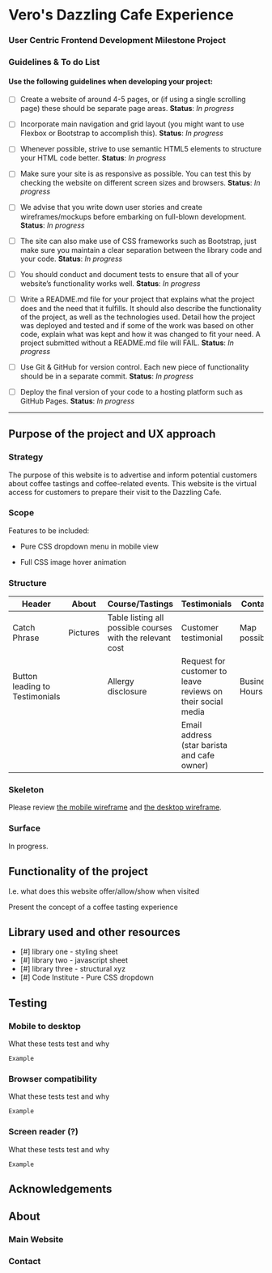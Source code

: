 # Vero's Dazzling Cafe Experience
### User Centric Frontend Development Milestone Project

### Guidelines & To do List

#### Use the following guidelines when developing your project:

- [ ] Create a website of around 4-5 pages, or (if using a single scrolling page) these should be separate page areas. 
__Status__: *In progress*

- [ ] Incorporate main navigation and grid layout (you might want to use Flexbox or Bootstrap to accomplish this). 
__Status__: *In progress*

- [ ] Whenever possible, strive to use semantic HTML5 elements to structure your HTML code better. __Status__: *In progress*

- [ ] Make sure your site is as responsive as possible. You can test this by checking the website on different screen sizes and browsers. 
__Status__: *In progress* 

- [ ] We advise that you write down user stories and create wireframes/mockups before embarking on full-blown development. 
__Status__: *In progress*

- [ ] The site can also make use of CSS frameworks such as Bootstrap, just make sure you maintain a clear separation between the library code and your code. 
__Status__: *In progress*

- [ ] You should conduct and document tests to ensure that all of your website’s functionality works well. 
__Status__: *In progress*

- [ ] Write a README.md file for your project that explains what the project does and the need that it fulfills. It should also describe the functionality of the project, as well as the technologies used. Detail how the project was deployed and tested and if some of the work was based on other code, explain what was kept and how it was changed to fit your need. A project submitted without a README.md file will FAIL. 
__Status__: *In progress*

- [ ] Use Git & GitHub for version control. Each new piece of functionality should be in a separate commit. 
__Status__: *In progress*

- [ ] Deploy the final version of your code to a hosting platform such as GitHub Pages. 
__Status__: *In progress*

____

## Purpose of the project and UX approach  
### Strategy
The purpose of this website is to advertise and inform potential customers about coffee tastings and coffee-related events. This website is the virtual access for customers to prepare their visit to the Dazzling Cafe. 
### Scope
Features to be included:

- Pure CSS dropdown menu in mobile view

- Full CSS image hover animation
### Structure 
Header|About| Course/Tastings|Testimonials|Contact|Footer
---|---|---|---|---|---|
Catch Phrase|Pictures|Table listing all possible courses with the relevant cost|Customer testimonial|Map possible|Social media icons|
Button leading to Testimonials||Allergy disclosure|Request for customer to leave reviews on their social media|Business Hours||
||||Email address (star barista and cafe owner)||

### Skeleton
Please review [the mobile wireframe](ux/mobile_usercentric.pdf) and [the desktop wireframe](ux/desktop_usercentric.pdf).
### Surface
In progress.

## Functionality of the project
I.e. what does this website offer/allow/show when visited

Present the concept of a coffee tasting experience

## Library used and other resources
* [#] library one - styling sheet
* [#] library two - javascript sheet
* [#] library three - structural xyz
* [#] Code Institute - Pure CSS dropdown

## Testing
### Mobile to desktop
What these tests test and why
```
Example
```
### Browser compatibility
What these tests test and why
```
Example
```
### Screen reader (?)
What these tests test and why
```
Example
```
## Acknowledgements

## About 
### Main Website
### Contact

